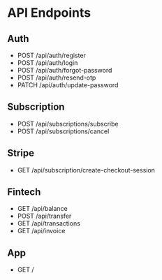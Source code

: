 # API Endpoints

## Auth
- POST   /api/auth/register
- POST   /api/auth/login
- POST   /api/auth/forgot-password
- POST   /api/auth/resend-otp
- PATCH  /api/auth/update-password

## Subscription
- POST   /api/subscriptions/subscribe
- POST   /api/subscriptions/cancel

## Stripe
- GET    /api/subscription/create-checkout-session

## Fintech
- GET    /api/balance
- POST   /api/transfer
- GET    /api/transactions
- GET    /api/invoice

## App
- GET    /
